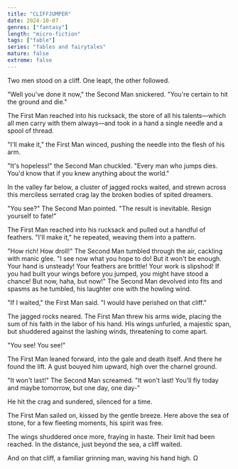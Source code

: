 ```yaml
---
title: "CLIFFJUMPER"
date: 2024-10-07
genres: ["fantasy"]
length: "micro-fiction"
tags: ["fable"]
series: "fables and fairytales"
mature: false
extreme: false
---
```

Two men stood on a cliff. One leapt, the other followed. 

"Well you've done it now," the Second Man snickered. "You're certain to hit the ground and die."

The First Man reached into his rucksack, the store of all his talents—which all men carry with them always—and took in a hand a single needle and a spool of thread.

"I'll make it," the First Man winced, pushing the needle into the flesh of his arm.

"It's hopeless!" the Second Man chuckled. "Every man who jumps dies. You'd know that if you knew anything about the world."

In the valley far below, a cluster of jagged rocks waited, and strewn across this merciless serrated crag lay the broken bodies of spited dreamers.

"You see?" The Second Man pointed. "The result is inevitable. Resign yourself to fate!"

The First Man reached into his rucksack and pulled out a handful of feathers. "I'll make it," he repeated, weaving them into a pattern.

"How rich! How droll!" The Second Man tumbled through the air, cackling with manic glee. "I see now what you hope to do! But it won't be enough. Your hand is unsteady! Your feathers are brittle! Your work is slipshod! If you had built your wings before you jumped, you might have stood a chance! But now, haha, but now!" The Second Man devolved into fits and spasms as he tumbled, his laughter one with the howling wind.

"If I waited," the First Man said. "I would have perished on that cliff."

The jagged rocks neared. The First Man threw his arms wide, placing the sum of his faith in the labor of his hand. His wings unfurled, a majestic span, but shuddered against the lashing winds, threatening to come apart.

"You see! You see!"

The First Man leaned forward, into the gale and death itself. And there he found the lift. A gust bouyed him upward, high over the charnel ground.

"It won't last!" The Second Man screamed. "It won't last! You'll fly today and maybe tomorrow, but one day, one day-"

He hit the crag and sundered, silenced for a time.

The First Man sailed on, kissed by the gentle breeze. Here above the sea of stone, for a few fleeting moments, his spirit was free.

The wings shuddered once more, fraying in haste. Their limit had been reached. In the distance, just beyond the sea, a cliff waited.

And on that cliff, a familiar grinning man, waving his hand high. Ω
